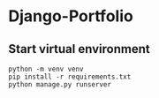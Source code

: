 # Django-Portfolio

## Start virtual environment ##
`python -m venv venv`  
`pip install -r requirements.txt`  
`python manage.py runserver`  

